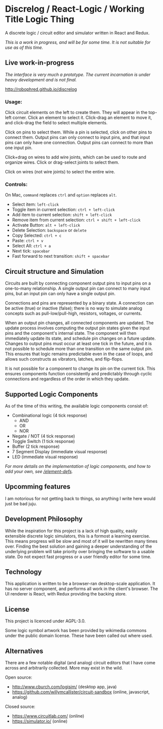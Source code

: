 # Discrelog / React-Logic / Working Title Logic Thing

A discrete logic / circuit editor and simulator written in React and Redux.

_This is a work in progress, and will be for some time. It is not suitable for use as of this time._

## Live work-in-progress

_The interface is very much a prototype. The current incarnation is under heavy development and is not final._

http://robophred.github.io/discrelog

### Usage:

Click circuit elements on the left to create them. They will appear in the top-left corner.
Click an element to select it. Click-drag an element to move it, and click-drag the field to select multiple elements.

Click on pins to select them. While a pin is selected, click on other pins to connect them. Output pins can only connect to input pins, and that input pins can only have one connection. Output pins can connect to more than one input pin.

Click+drag on wires to add wire joints, which can be used to route and organize wires. Click or drag-select joints to select them.

Click on wires (not wire joints) to select the entire wire.

### Controls:

On Mac, `command` replaces `ctrl` and `option` replaces `alt`.

- Select item: `left-click`
- Toggle item in current selection: `ctrl + left-click`
- Add item to current selection: `shift + left-click`
- Remove item from current selection: `ctrl + shift + left-click`
- Activate Button: `alt + left-click`
- Delete Selection: `backspace` or `delete`
- Copy Selected: `ctrl + c`
- Paste: `ctrl + v`
- Select All: `ctrl + a`
- Next tick: `spacebar`
- Fast forward to next transition: `shift + spacebar`

## Circuit structure and Simulation

Circuits are built by connecting component output pins to input pins on a one-to-many relationship. A single output pin can connect to many input pins, but an input pin can only have a single output pin.

Connections and pins are represented by a binary state. A connection can be active (true) or inactive (false); there is no way to simulate analog concepts such as pull-low/pull-high, resistors, voltages, or currents.

When an output pin changes, all connected components are updated. The update process involves computing the output pin states given the input pins and the component's internal state. The component will then immediately update its state, and schedule pin changes on a future update. Changes to output pins must occur at least one tick in the future, and it is not possible to schedule more than one transition on the same output pin. This ensures that logic remains predictable even in the case of loops, and allows such constructs as vibrators, latches, and flip-flops.

It is not possible for a component to change its pin on the current tick. This ensures components function consistently and predictably through cyclic connections and regardless of the order in which they update.

## Supported Logic Components

As of the time of this writing, the available logic components consist of:

- Combinational logic (4 tick response)
  - AND
  - OR
  - NOR
- Negate / NOT (4 tick response)
- Toggle Switch (1 tick response)
- Buffer (2 tick response)
- 7 Segment Display (immediate visual response)
- LED (immediate visual response)

_For more details on the implementation of logic components, and how to add your own, see [/element-defs](https://github.com/RoboPhred/discrelog/tree/master/src/element-defs)._

## Upcomming features

I am notorious for not getting back to things, so anything I write here would just be bad juju.

## Development Philosophy

While the inspiration for this project is a lack of high quality, easily extensible discrete logic simulators, this is a formost a learning exercise. This means progress will be slow and most of it will be rewritten many times over. Finding the best solution and gaining a deeper understanding of the underlying problem will take priority over bringing the software to a usable state. Do not expect fast progress or a user friendly editor for some time.

## Technology

This application is written to be a browser-ran desktop-scale application. It has no server component, and performs all work in the client's browser.
The UI renderer is React, with Redux providing the backing store.

## License

This project is licenced under AGPL-3.0.

Some logic symbol artwork has been provided by wikimedia commons under the public domain license. These have been called out where used.

## Alternatives

There are a few notable digital (and analog) circuit editors that I have come across and arbitrarily collected. More may exist in the wild.

Open source:

- http://www.cburch.com/logisim/ (desktop app, java)
- https://github.com/willymcallister/circuit-sandbox (online, javascript, analog)

Closed source:

- https://www.circuitlab.com/ (online)
- https://simulator.io/ (online)
